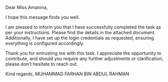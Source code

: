 Dear Miss Amanina,

I hope this message finds you well.

I am pleased to inform you that I have successfully completed the task as per your instructions. Please find the details in the attached document. Additionally, I have set up the login credentials as requested, ensuring everything is configured accordingly.

Thank you for entrusting me with this task. I appreciate the opportunity to contribute, and should you require any further adjustments or clarification, please don't hesitate to reach out.

Kind regards,
MUHAMMAD FARHAN BIN ABDUL RAHMAN
